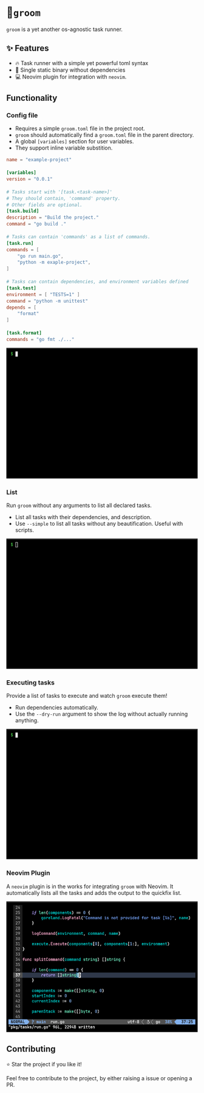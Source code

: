 # 🧹`groom`

`groom` is a yet another os-agnostic task runner.

## ✨ Features

- 🔥 Task runner with a simple yet powerful toml syntax
- 🧹 Single static binary without dependencies
- 💻 Neovim plugin for integration with `neovim`.

## Functionality

### Config file

- Requires a simple `groom.toml` file in the project root.
- `groom` should automatically find a `groom.toml` file in the parent directory.
- A global `[variables]` section for user variables.
- They support inline variable substition.

```toml
name = "example-project"

[variables]
version = "0.0.1"

# Tasks start with '[task.<task-name>]'
# They should contain, 'command' property.
# Other fields are optional.
[task.build]
description = "Build the project."
command = "go build ."

# Tasks can contain 'commands' as a list of commands.
[task.run]
commands = [
    "go run main.go",
    "python -m exaple-project",
]

# Tasks can contain dependencies, and environment variables defined
[task.test]
environment = [ "TESTS=1" ]
command = "python -m unittest"
depends = [
    "format"
]

[task.format]
commands = "go fmt ./..."
```

![help](./gifs/help.gif)

### List

Run `groom` without any arguments to list all declared tasks.

- List all tasks with their dependencies, and description.
- Use `--simple` to list all tasks without any beautification. Useful with scripts.

![list](./gifs/list.gif)

### Executing tasks

Provide a list of tasks to execute and watch `groom` execute them!

- Run dependencies automatically.
- Use the `--dry-run` argument to show the log without actually running anything.

![build](./gifs/build.gif)

### Neovim Plugin

A `neovim` plugin is in the works for integrating `groom` with Neovim.
It automatically lists all the tasks and adds the output to the quickfix list.

![plugin](./gifs/plugin.gif)

## Contributing

⭐ Star the project if you like it!

Feel free to contribute to the project, by either raising a issue or opening a PR.
